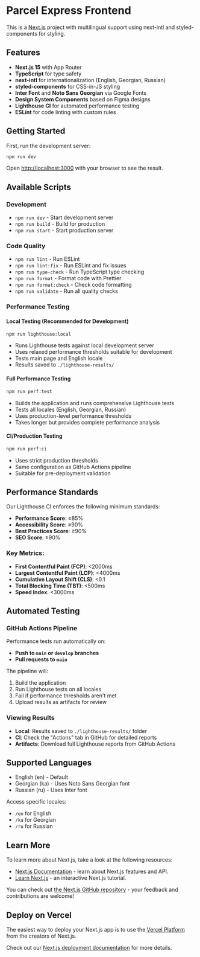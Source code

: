 # Parcel Express Frontend

This is a [Next.js](https://nextjs.org) project with multilingual support using
next-intl and styled-components for styling.

## Features

- **Next.js 15** with App Router
- **TypeScript** for type safety
- **next-intl** for internationalization (English, Georgian, Russian)
- **styled-components** for CSS-in-JS styling
- **Inter Font** and **Noto Sans Georgian** via Google Fonts
- **Design System Components** based on Figma designs
- **Lighthouse CI** for automated performance testing
- **ESLint** for code linting with custom rules

## Getting Started

First, run the development server:

```bash
npm run dev
```

Open [http://localhost:3000](http://localhost:3000) with your browser to see the
result.

## Available Scripts

### Development

- `npm run dev` - Start development server
- `npm run build` - Build for production
- `npm run start` - Start production server

### Code Quality

- `npm run lint` - Run ESLint
- `npm run lint:fix` - Run ESLint and fix issues
- `npm run type-check` - Run TypeScript type checking
- `npm run format` - Format code with Prettier
- `npm run format:check` - Check code formatting
- `npm run validate` - Run all quality checks

### Performance Testing

#### Local Testing (Recommended for Development)

```bash
npm run lighthouse:local
```

- Runs Lighthouse tests against local development server
- Uses relaxed performance thresholds suitable for development
- Tests main page and English locale
- Results saved to `./lighthouse-results/`

#### Full Performance Testing

```bash
npm run perf:test
```

- Builds the application and runs comprehensive Lighthouse tests
- Tests all locales (English, Georgian, Russian)
- Uses production-level performance thresholds
- Takes longer but provides complete performance analysis

#### CI/Production Testing

```bash
npm run perf:ci
```

- Uses strict production thresholds
- Same configuration as GitHub Actions pipeline
- Suitable for pre-deployment validation

## Performance Standards

Our Lighthouse CI enforces the following minimum standards:

- **Performance Score**: ≥85%
- **Accessibility Score**: ≥90%
- **Best Practices Score**: ≥90%
- **SEO Score**: ≥90%

### Key Metrics:

- **First Contentful Paint (FCP)**: <2000ms
- **Largest Contentful Paint (LCP)**: <4000ms
- **Cumulative Layout Shift (CLS)**: <0.1
- **Total Blocking Time (TBT)**: <500ms
- **Speed Index**: <3000ms

## Automated Testing

### GitHub Actions Pipeline

Performance tests run automatically on:

- **Push to `main` or `develop` branches**
- **Pull requests to `main`**

The pipeline will:

1. Build the application
2. Run Lighthouse tests on all locales
3. Fail if performance thresholds aren't met
4. Upload results as artifacts for review

### Viewing Results

- **Local**: Results saved to `./lighthouse-results/` folder
- **CI**: Check the "Actions" tab in GitHub for detailed reports
- **Artifacts**: Download full Lighthouse reports from GitHub Actions

## Supported Languages

- English (en) - Default
- Georgian (ka) - Uses Noto Sans Georgian font
- Russian (ru) - Uses Inter font

Access specific locales:

- `/en` for English
- `/ka` for Georgian
- `/ru` for Russian

## Learn More

To learn more about Next.js, take a look at the following resources:

- [Next.js Documentation](https://nextjs.org/docs) - learn about Next.js
  features and API.
- [Learn Next.js](https://nextjs.org/learn) - an interactive Next.js tutorial.

You can check out
[the Next.js GitHub repository](https://github.com/vercel/next.js) - your
feedback and contributions are welcome!

## Deploy on Vercel

The easiest way to deploy your Next.js app is to use the
[Vercel Platform](https://vercel.com/new?utm_medium=default-template&filter=next.js&utm_source=create-next-app&utm_campaign=create-next-app-readme)
from the creators of Next.js.

Check out our
[Next.js deployment documentation](https://nextjs.org/docs/app/building-your-application/deploying)
for more details.
